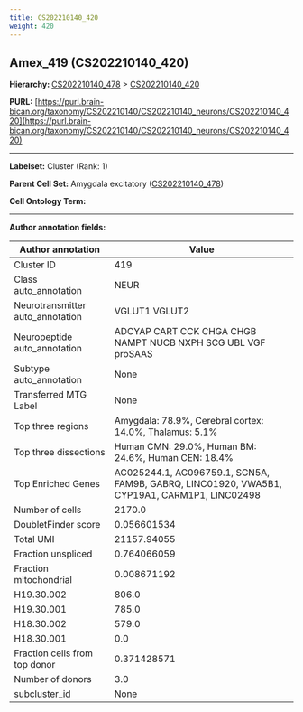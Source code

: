 ```yaml
---
title: CS202210140_420
weight: 420
---
```

## Amex_419 (CS202210140_420)
<b>Hierarchy: </b>
[CS202210140_478](../CS202210140_478) >
[CS202210140_420](../CS202210140_420)

**PURL:** [https://purl.brain-bican.org/taxonomy/CS202210140/CS202210140_neurons/CS202210140_420](https://purl.brain-bican.org/taxonomy/CS202210140/CS202210140_neurons/CS202210140_420)

---


**Labelset:** Cluster (Rank: 1)

**Parent Cell Set:** Amygdala excitatory ([CS202210140_478](../CS202210140_478))



**Cell Ontology Term:** 

[MARKER GENES.]: #


---

[TRANSFERRED ANNOTATIONS.]: #


[AUTHOR ANNOTATION FIELDS.]: #


**Author annotation fields:**

| Author annotation | Value |
|-------------------|-------|
|Cluster ID|419|
|Class auto_annotation|NEUR|
|Neurotransmitter auto_annotation|VGLUT1 VGLUT2|
|Neuropeptide auto_annotation|ADCYAP CART CCK CHGA CHGB NAMPT NUCB NXPH SCG UBL VGF proSAAS|
|Subtype auto_annotation|None|
|Transferred MTG Label|None|
|Top three regions|Amygdala: 78.9%, Cerebral cortex: 14.0%, Thalamus: 5.1%|
|Top three dissections|Human CMN: 29.0%, Human BM: 24.6%, Human CEN: 18.4%|
|Top Enriched Genes|AC025244.1, AC096759.1, SCN5A, FAM9B, GABRQ, LINC01920, VWA5B1, CYP19A1, CARM1P1, LINC02498|
|Number of cells|2170.0|
|DoubletFinder score|0.056601534|
|Total UMI|21157.94055|
|Fraction unspliced|0.764066059|
|Fraction mitochondrial|0.008671192|
|H19.30.002|806.0|
|H19.30.001|785.0|
|H18.30.002|579.0|
|H18.30.001|0.0|
|Fraction cells from top donor|0.371428571|
|Number of donors|3.0|
|subcluster_id|None|
